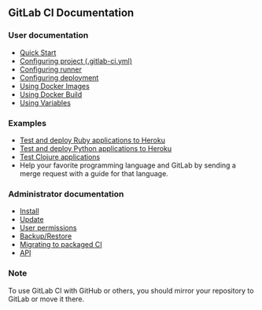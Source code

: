## GitLab CI Documentation

### User documentation

+ [Quick Start](quick_start/README.md)
+ [Configuring project (.gitlab-ci.yml)](yaml/README.md)
+ [Configuring runner](runners/README.md)
+ [Configuring deployment](deployment/README.md)
+ [Using Docker Images](docker/using_docker_images.md)
+ [Using Docker Build](docker/using_docker_build.md)
+ [Using Variables](variables/README.md)

### Examples

+ [Test and deploy Ruby applications to Heroku](examples/test-and-deploy-ruby-application-to-heroku.md)
+ [Test and deploy Python applications to Heroku](examples/test-and-deploy-python-application-to-heroku.md)
+ [Test Clojure applications](examples/test-clojure-application.md)
+ Help your favorite programming language and GitLab by sending a merge request with a guide for that language.

### Administrator documentation

+ [Install](install/README.md)
+ [Update](update/README.md)
+ [User permissions](permissions/README.md)
+ [Backup/Restore](raketasks/backup_restore.md)
+ [Migrating to packaged CI](migration_to_omnibus/README.md)
+ [API](api/README.md)

### Note
To use GitLab CI with GitHub or others, you should mirror your repository to GitLab or move it there.
